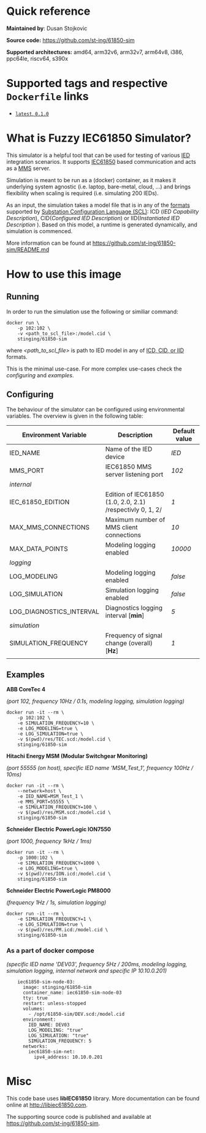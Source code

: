 # Quick reference

**Maintained by**: Dusan Stojkovic

**Source code:** https://github.com/st-ing/61850-sim

**Supported architectures:** amd64, arm32v6, arm32v7, arm64v8, i386, ppc64le, riscv64, s390x

# Supported tags and respective `Dockerfile` links

- [`latest`, `0.1.0`](https://github.com/st-ing/61850-sim)

# What is Fuzzy IEC61850 Simulator?

This simulator is a helpful tool that can be used for testing of various [IED](https://en.wikipedia.org/wiki/Intelligent_electronic_device) integration scenarios.
It supports [IEC61850](https://en.wikipedia.org/wiki/IEC_61850) based communication and acts as a [MMS](https://en.wikipedia.org/wiki/Manufacturing_Message_Specification#MMS_stack_over_TCP/IP) server.

Simulation is meant to be run as a (docker) container, as it makes it underlying system agnostic (i.e. laptop, bare-metal, cloud, ...) and brings flexibility when scaling is required (i.e. simulating 200 IEDs).

As an input, the simulation takes a model file that is in any of the [formats](https://en.wikipedia.org/wiki/Substation_Configuration_Language#Types_of_SCL_-) supported by [Substation Configuration Language (SCL)](https://en.wikipedia.org/wiki/Substation_Configuration_Language): ICD (*IED Capability Description*), CID(*Configured IED Description*) or IID(*Instantiated IED Description* ).
Based on this model, a runtime is generated dynamically, and simulation is commenced.

More information can be found at https://github.com/st-ing/61850-sim/README.md

# How to use this image

## Running
In order to run the simulation use the following or similiar command:
```
docker run \
    -p 102:102 \
    -v <path_to_scl_file>:/model.cid \
    stinging/61850-sim
```

where *<path_to_scl_file>* is path to IED model in any of [ICD, CID, or IID](https://en.wikipedia.org/wiki/Substation_Configuration_Language#Types_of_SCL_-)  formats.

This is the minimal use-case. For more complex use-cases check the *configuring* and *examples*.

## Configuring
The behaviour of the simulator can be configured using environmental variables. The overview is given in the following table:

|Environment Variable|Description|Default value
|--|--|--
| IED_NAME        | Name of the IED device             | _IED_ |
| MMS_PORT        | IEC61850 MMS server listening port | _102_ |
|_internal_||
| IEC_61850_EDITION        | Edition of IEC61850 (1.0, 2.0, 2.1) /respectivly 0, 1, 2/| _1_ |
| MAX_MMS_CONNECTIONS        | Maximum number of MMS client connections | _10_ |
| MAX_DATA_POINTS             | Modeling logging enabled              | _10000_ |
|_logging_||
| LOG_MODELING             | Modeling logging enabled              | _false_ |
| LOG_SIMULATION           | Simulation logging enabled            | _false_ |
| LOG_DIAGNOSTICS_INTERVAL | Diagnostics logging interval [**min**] | _5_     |
|_simulation_||
| SIMULATION_FREQUENCY | Frequency of signal change (overall) [**Hz**]| _1_ |
|||

## Examples

**ABB CoreTec 4**

*(port 102, frequency 10Hz / 0.1s, modeling logging, simulation logging)*

```
docker run -it --rm \
    -p 102:102 \
    -e SIMULATION_FREQUENCY=10 \
    -e LOG_MODELING=true \
    -e LOG_SIMULATION=true \
    -v $(pwd)/res/TEC.scd:/model.cid \
    stinging/61850-sim
```

**Hitachi Energy MSM (Modular Switchgear Monitoring)**

*(port 55555 (on host), specific IED name 'MSM_Test_1', frequency 100Hz / 10ms)*

```
docker run -it --rm \
    --network=host \
    -e IED_NAME=MSM_Test_1 \
    -e MMS_PORT=55555 \
    -e SIMULATION_FREQUENCY=100 \
    -v $(pwd)/res/MSM.scd:/model.cid \
    stinging/61850-sim
```

**Schneider Electric PowerLogic ION7550**

*(port 1000, frequency 1kHz / 1ms)*

```
docker run -it --rm \
    -p 1000:102 \
    -e SIMULATION_FREQUENCY=1000 \
    -e LOG_MODELING=true \
    -v $(pwd)/res/ION.icd:/model.cid \
    stinging/61850-sim
```

**Schneider Electric PowerLogic PM8000**

*(frequency 1Hz / 1s, simulation logging)*

```
docker run -it --rm \
    -e SIMULATION_FREQUENCY=1 \
    -e LOG_SIMULATION=true \
    -v $(pwd)/res/PM.icd:/model.cid \
    stinging/61850-sim
```

### As a part of docker compose

*(specific IED name 'DEV03', frequency 5Hz / 200ms, modeling logging, simulation logging, internal network and specific IP 10.10.0.201)*

```
    iec61850-sim-node-03:
      image: stinging/61850-sim
      container_name: iec61850-sim-node-03
      tty: true
      restart: unless-stopped
      volumes:
        - /opt/61850-sim/DEV.scd:/model.cid
      environment:
        IED_NAME: DEV03
        LOG_MODELING: "true"
        LOG_SIMULATION: "true"
        SIMULATION_FREQUENCY: 5
      networks:
        iec61850-sim-net:
          ipv4_address: 10.10.0.201
```

# Misc
This code base uses **libIEC61850** library. More documentation can be found online at http://libiec61850.com.

The supporting source code is published and available at https://github.com/st-ing/61850-sim.
